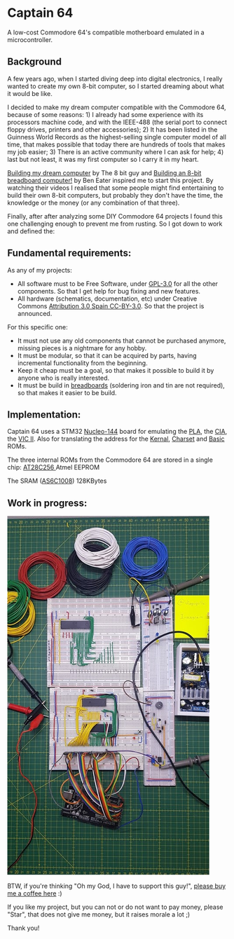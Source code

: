 
# Captain 64 
A low-cost Commodore 64's compatible motherboard emulated in a microcontroller.

## Background
A few years ago, when I started diving deep into digital electronics, I really wanted to create my own 8-bit computer, so I started dreaming about what it would be like. 

I decided to make my dream computer compatible with the Commodore 64, because of some reasons: 1) I already had some experience with its processors machine code, and with the IEEE-488 (the serial port to connect floppy drives, printers and other accessories); 2) It has been listed in the Guinness World Records as the highest-selling single computer model of all time, that makes possible that today there are hundreds of tools that makes my job easier; 3) There is an active community where I can ask for help; 4) last but not least, it was my first computer so I carry it in my heart. 

[Building my dream computer](https://youtu.be/ayh0qebfD2g) by The 8 bit guy  and [Building an 8-bit breadboard computer!](https://youtu.be/LnzuMJLZRdU) by Ben Eater inspired me to start this project. By watching their videos I realised that some people might find entertaining to build their own 8-bit computers, but probably they  don't have the time, the knowledge or the money (or any combination of that three). 

Finally, after after analyzing some DIY Commodore 64 projects I found this one challenging enough to prevent me from rusting.  So I got down to work and defined the:

## Fundamental requirements:

As any of my projects:
 - All software must to be Free Software, under [GPL-3.0](https://www.gnu.org/licenses/gpl-3.0.html) for all the other components. So that I get help for bug fixing and new features.
 - All hardware (schematics, documentation, etc) under Creative Commons [Attribution 3.0 Spain  CC-BY-3.0](https://creativecommons.org/licenses/by/3.0/). So that the project is announced.

For this specific one:
 - It must not use any old components that cannot be purchased anymore, missing pieces is a nightmare for any hobby. 
 - It must be modular, so that it can be acquired by parts, having incremental functionality from the beginning.
 - Keep it cheap must be a goal, so that makes it possible to build it by anyone who is really interested.
 - It must be build in [breadboards](https://en.wikipedia.org/wiki/Breadboard) (soldering iron and tin are not required), so that makes it easier to be build.
 
## Implementation:

Captain 64 uses a STM32 [Nucleo-144](https://github.com/ddonofrio/captain64/blob/master/Datasheets/nucleo-l496zg-p.pdf) board for emulating the [PLA](https://www.c64-wiki.com/wiki/PLA_(C64_chip)), the [CIA](https://www.c64-wiki.com/wiki/CIA), the [VIC II](https://www.c64-wiki.com/wiki/VIC#VIC-II). Also for translating the address for the [Kernal](https://www.c64-wiki.com/wiki/Kernal), [Charset](https://www.c64-wiki.com/wiki/Character_set) and [Basic](https://www.c64-wiki.com/wiki/BASIC_ROM) ROMs.

The three internal ROMs from the Commodore 64 are stored in a single chip: [AT28C256 ](https://www.mouser.es/datasheet/2/268/doc0006-1108095.pdf) Atmel EEPROM

The SRAM ([AS6C1008](https://www.mouser.es/datasheet/2/12/AS6C1008feb2007-1511508.pdf)) 128KBytes

## Work in progress:
![Work in progress](https://github.com/ddonofrio/captain64/raw/master/Docs/work%20in%20progress.png)

BTW, if you're thinking "Oh my God, I have to support this guy!", [please buy me a coffee here](https://www.paypal.com/cgi-bin/webscr?cmd=_s-xclick&hosted_button_id=PJARBZL76RNW8&source=url) :)

If you like my project, but you can not or do not want to pay money, please "Star", that does not give me money, but it raises morale a lot ;)

Thank you!
